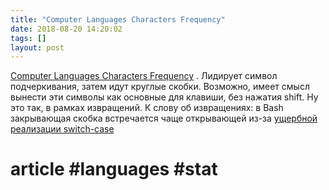 ```yaml
---
title: "Computer Languages Characters Frequency"
date: 2018-08-20 14:20:02
tags: []
layout: post
---
```


[Computer Languages Characters Frequency](http://xahlee.info/comp/computer_language_char_distribution.html)
. Лидирует символ подчеркивания, затем идут круглые скобки. Возможно, имеет смысл вынести эти символы как основные для клавиши, без нажатия shift. Ну это так, в рамках извращений. К слову об извращениях: в Bash закрывающая скобка встречается чаще открывающей из-за [ущербной реализации switch-case](https://www.opennet.ru/docs/RUS/bash_scripting_guide/x5210.html)

# article #languages #stat
